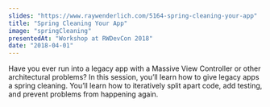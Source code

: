 ```yaml
---
slides: "https://www.raywenderlich.com/5164-spring-cleaning-your-app"
title: "Spring Cleaning Your App"
image: "springCleaning"
presentedAt: "Workshop at RWDevCon 2018"
date: "2018-04-01"
---
```

Have you ever run into a legacy app with a Massive View Controller or other architectural problems? In this session, you’ll learn how to give legacy apps a spring cleaning. You’ll learn how to iteratively split apart code, add testing, and prevent problems from happening again.